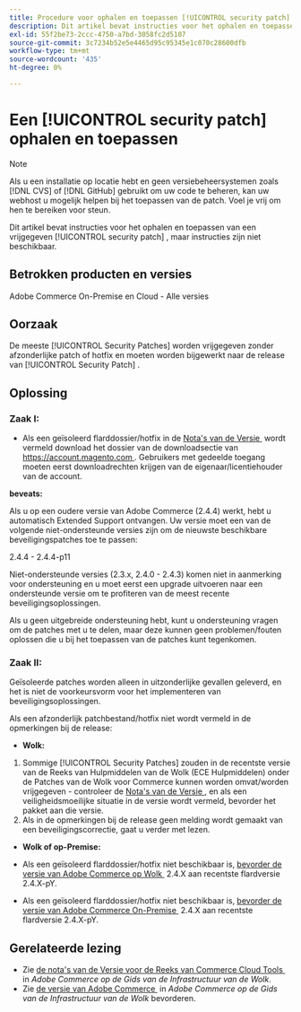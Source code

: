 ```yaml
---
title: Procedure voor ophalen en toepassen [!UICONTROL security patch]
description: Dit artikel bevat instructies voor het ophalen en toepassen van een vrijgegeven [!UICONTROL security patch] , maar instructies zijn niet beschikbaar.
exl-id: 55f2be73-2ccc-4750-a7bd-3058fc2d5107
source-git-commit: 3c7234b52e5e4465d95c95345e1c070c28600dfb
workflow-type: tm+mt
source-wordcount: '435'
ht-degree: 0%

---
```


# Een [!UICONTROL security patch] ophalen en toepassen

>[!NOTE]
>Als u een installatie op locatie hebt en geen versiebeheersystemen zoals [!DNL CVS] of [!DNL GitHub] gebruikt om uw code te beheren, kan uw webhost u mogelijk helpen bij het toepassen van de patch. Voel je vrij om hen te bereiken voor steun.

Dit artikel bevat instructies voor het ophalen en toepassen van een vrijgegeven [!UICONTROL security patch] , maar instructies zijn niet beschikbaar.

## Betrokken producten en versies

Adobe Commerce On-Premise en Cloud - Alle versies


## Oorzaak

De meeste [!UICONTROL Security Patches] worden vrijgegeven zonder afzonderlijke patch of hotfix en moeten worden bijgewerkt naar de release van [!UICONTROL Security Patch] .

## Oplossing


### Zaak I:

* Als een geïsoleerd flarddossier/hotfix in de [&#x200B; Nota&#39;s van de Versie &#x200B;](https://experienceleague.adobe.com/nl/docs/commerce-on-cloud/user-guide/release-notes/cloud-tools-suite) wordt vermeld download het dossier van de downloadsectie van [&#x200B; https://account.magento.com &#x200B;](https://account.magento.com/downloads/view/). Gebruikers met gedeelde toegang moeten eerst downloadrechten krijgen van de eigenaar/licentiehouder van de account.

**beveats:**

Als u op een oudere versie van Adobe Commerce (2.4.4) werkt, hebt u automatisch Extended Support ontvangen. Uw versie moet een van de volgende niet-ondersteunde versies zijn om de nieuwste beschikbare beveiligingspatches toe te passen:

2.4.4 - 2.4.4-p11

Niet-ondersteunde versies (2.3.x, 2.4.0 - 2.4.3) komen niet in aanmerking voor ondersteuning en u moet eerst een upgrade uitvoeren naar een ondersteunde versie om te profiteren van de meest recente beveiligingsoplossingen.

Als u geen uitgebreide ondersteuning hebt, kunt u ondersteuning vragen om de patches met u te delen, maar deze kunnen geen problemen/fouten oplossen die u bij het toepassen van de patches kunt tegenkomen.

### Zaak II:

Geïsoleerde patches worden alleen in uitzonderlijke gevallen geleverd, en het is niet de voorkeursvorm voor het implementeren van beveiligingsoplossingen.

Als een afzonderlijk patchbestand/hotfix niet wordt vermeld in de opmerkingen bij de release:

* **Wolk:**

1. Sommige [!UICONTROL Security Patches] zouden in de recentste versie van de Reeks van Hulpmiddelen van de Wolk (ECE Hulpmiddelen) onder de Patches van de Wolk voor Commerce kunnen worden omvat/worden vrijgegeven - controleer de [&#x200B; Nota&#39;s van de Versie &#x200B;](https://experienceleague.adobe.com/nl/docs/commerce-cloud-service/user-guide/release-notes/cloud-tools-suite), en als een veiligheidsmoeilijke situatie in de versie wordt vermeld, bevorder het pakket aan die versie.
1. Als in de opmerkingen bij de release geen melding wordt gemaakt van een beveiligingscorrectie, gaat u verder met lezen.

* **Wolk of op-Premise:**

* Als een geïsoleerd flarddossier/hotfix niet beschikbaar is, [&#x200B; bevorder de versie van Adobe Commerce op Wolk &#x200B;](https://experienceleague.adobe.com/nl/docs/commerce-cloud-service/user-guide/develop/upgrade/commerce-version) 2.4.X aan recentste flardversie 2.4.X-pY.
* Als een geïsoleerd flarddossier/hotfix niet beschikbaar is, [&#x200B; bevorder de versie van Adobe Commerce On-Premise &#x200B;](https://experienceleague.adobe.com/nl/docs/commerce-operations/upgrade-guide/implementation/perform-upgrade) 2.4.X aan recentste flardversie 2.4.X-pY.

## Gerelateerde lezing

* Zie [&#x200B; de nota&#39;s van de Versie voor de Reeks van Commerce Cloud Tools &#x200B;](https://experienceleague.adobe.com/nl/docs/commerce-cloud-service/user-guide/release-notes/cloud-tools-suite) in *Adobe Commerce op de Gids van de Infrastructuur van de Wolk*.
* Zie [&#x200B; de versie van Adobe Commerce &#x200B;](https://experienceleague.adobe.com/nl/docs/commerce-cloud-service/user-guide/develop/upgrade/commerce-version) in *Adobe Commerce op de Gids van de Infrastructuur van de Wolk* bevorderen.
